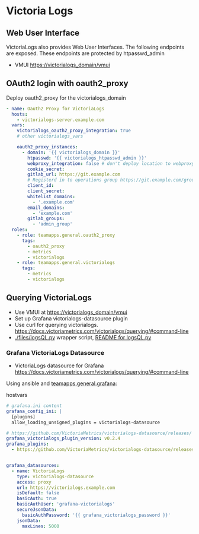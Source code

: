 # Victoria Logs

## Web User Interface

VictoriaLogs also provides Web User Interfaces. The following endpoints are exposed. These endpoints are protected by htpasswd_admin

* VMUI <https://victorialogs_domain/vmui>

## OAuth2 login with oauth2_proxy

Deploy oauth2_proxy for the victorialogs_domain


~~~yaml
- name: Oauth2 Proxy for VictoriaLogs
  hosts:
    - victorialogs-server.example.com
  vars:
    victorialogs_oauth2_proxy_integration: true
    # other victorialogs_vars

    oauth2_proxy_instances:
      - domain: '{{ victorialogs_domain }}'
        htpasswd: '{{ victorialogs_htpasswd_admin }}'
        webproxy_integration: false # don't deploy location to webproxy, as authentication is done in separate authproxy nginx
        cookie_secret:
        gitlab_url: https://git.example.com
        # Registerd in to operations group https://git.example.com/groups/operations/-/settings/applications
        client_id:
        client_secret:
        whitelist_domains:
          - '.example.com'
        email_domains:
          - 'example.com'
        gitlab_groups:
          - 'admin_group'
  roles:
    - role: teamapps.general.oauth2_proxy
      tags:
        - oauth2_proxy
        - metrics
        - victorialogs
    - role: teamapps.general.victorialogs
      tags:
        - metrics
        - victorialogs
~~~

## Querying VictoriaLogs

* Use VMUI at <https://victorialogs_domain/vmui>
* Set up Grafana victorialogs-datasource plugin
* Use curl for querying victorialogs. <https://docs.victoriametrics.com/victorialogs/querying/#command-line>
* [./files/logsQL.py](./files/logsQL.py) wrapper script, [README for logsQL.py](./files/README.md)

### Grafana VictoriaLogs Datasource

* VictoriaLogs datasource for Grafana <https://docs.victoriametrics.com/victorialogs/querying/#command-line>

Using ansible and [teamapps.general.grafana](./../grafana/README.md):

hostvars

~~~yaml
# grafana.ini content
grafana_config_ini: |
  [plugins]
  allow_loading_unsigned_plugins = victorialogs-datasource

# https://github.com/VictoriaMetrics/victorialogs-datasource/releases/
grafana_victorialogs_plugin_version: v0.2.4
grafana_plugins:
  - https://github.com/VictoriaMetrics/victorialogs-datasource/releases/download/{{ grafana_victorialogs_plugin_version }}/victorialogs-datasource-{{ grafana_victorialogs_plugin_version }}.zip;victorialogs-datasource


grafana_datasources:
  - name: VictoriaLogs
    type: victorialogs-datasource
    access: proxy
    url: https://victorialogs.example.com
    isDefault: false
    basicAuth: true
    basicAuthUser: 'grafana-victorialogs'
    secureJsonData:
      basicAuthPassword: '{{ grafana_victorialogs_password }}'
    jsonData:
      maxLines: 5000
~~~
